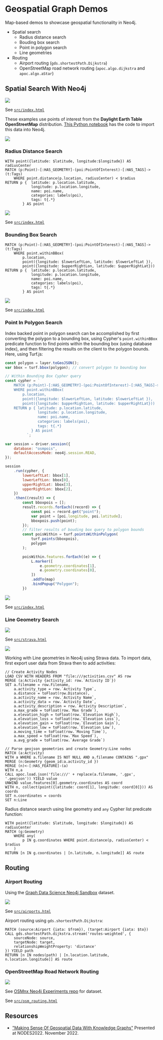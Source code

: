 # Geospatial Graph Demos

Map-based demos to showcase geospatial functionality in Neo4j.

* Spatial search
    * Radius distance search
    * Bouding box search
    * Point in polygon search
    * Line geometries
* Routing
    * Airport routing (`gds.shortestPath.Dijkstra`)
    * OpenStreetMap road network routing (`apoc.algo.dijkstra` and `apoc.algo.aStar`)

## Spatial Search With Neo4j

![](img/spatialsearch.png)

See [`src/index.html`](src/index.html)

These examples use points of interest from the **Daylight Earth Table OpenStreetMap** distribution. [This Python notebook](https://github.com/johnymontana/daylight-earth-graph/blob/main/POI_import.ipynb) has the code to import this data into Neo4j.

[![](img/daylight_notebook.png)](https://github.com/johnymontana/daylight-earth-graph/blob/main/POI_import.ipynb)


### Radius Distance Search

```Cypher
WITH point({latitude: $latitude, longitude:$longitude}) AS radiusCenter
MATCH (p:Point)-[:HAS_GEOMETRY]-(poi:PointOfInterest)-[:HAS_TAGS]->(t:Tags) 
    WHERE point.distance(p.location, radiusCenter) < $radius
RETURN p {  latitude: p.location.latitude, 
            longitude: p.location.longitude, 
            name: poi.name, 
            categories: labels(poi),
            tags: t{.*}
        } AS point
```

![](img/radius_search.png)

See [`src/index.html`](src/index.html)

### Bounding Box Search

```Cypher
MATCH (p:Point)-[:HAS_GEOMETRY]-(poi:PointOfInterest)-[:HAS_TAGS]->(t:Tags) 
    WHERE point.withinBBox(
        p.location, 
        point({longitude: $lowerLeftLon, latitude: $lowerLeftLat }), 
        point({longitude: $upperRightLon, latitude: $upperRightLat}))
RETURN p {  latitude: p.location.latitude, 
            longitude: p.location.longitude, 
            name: poi.name, 
            categories: labels(poi),
            tags: t{.*}
        } AS point
```

![](img/bounding_box.png)

See [`src/index.html`](src/index.html)

### Point In Polygon Search

Index backed point in polygon search can be accomplished by first converting the polygon to a bounding box, using Cypher's `point.withinBBox` predicate function to find points within the bounding box (using database index), and then filtering the results on the client to the polygon bounds. Here, using Turf.js:

```JavaScript
const polygon = layer.toGeoJSON();
var bbox = turf.bbox(polygon); // convert polygon to bounding box

// Within Bounding Box Cypher query
const cypher = `
    MATCH (p:Point)-[:HAS_GEOMETRY]-(poi:PointOfInterest)-[:HAS_TAGS]->(t:Tags) 
    WHERE point.withinBBox(
        p.location, 
        point({longitude: $lowerLeftLon, latitude: $lowerLeftLat }), 
        point({longitude: $upperRightLon, latitude: $upperRightLat}))
    RETURN p { latitude: p.location.latitude, 
               longitude: p.location.longitude, 
               name: poi.name, 
               categories: labels(poi),
               tags: t{.*}
            } AS point
          `;

var session = driver.session({
    database: "osmpois",
    defaultAccessMode: neo4j.session.READ,
});

session
    .run(cypher, {
        lowerLeftLat: bbox[1],
        lowerLeftLon: bbox[0],
        upperRightLat: bbox[3],
        upperRightLon: bbox[2],
    })
    .then((result) => {
        const bboxpois = [];
        result.records.forEach((record) => {
            const poi = record.get("point");
            var point = [poi.longitude, poi.latitude];
            bboxpois.push(point);
        });
        // filter results of bouding box query to polygon bounds
        const poisWithin = turf.pointsWithinPolygon(
            turf.points(bboxpois),
            polygon
        );

        poisWithin.features.forEach((e) => {
            L.marker([
                e.geometry.coordinates[1],
                e.geometry.coordinates[0],
            ])
            .addTo(map)
            .bindPopup("Polygon");
        })
```

![](img/point_in_polygon_search.png)

See [`src/index.html`](src/index.html)

### Line Geometry Search

![](img/linesearch.png)

See [`src/strava.html`](src/strava.html)

![](img/bloom2.png)

Working with Line geometries in Neo4j using Strava data. To import data, first export user data from Strava then to add activities:

```Cypher
// Create Activity Nodes
LOAD CSV WITH HEADERS FROM "file:///activities.csv" AS row
MERGE (a:Activity {activity_id: row.`Activity ID`})
SET a.filename = row.Filename,
    a.activity_type = row.`Activity Type`,
    a.distance = toFloat(row.Distance),
    a.activity_name = row.`Activity Name`,
    a.activity_data = row.`Activity Date`,
    a.activity_description = row.`Activity Description`,
    a.max_grade = toFloat(row.`Max Grade`),
    a.elevation_high = toFloat(row.`Elevation High`),
    a.elevation_loss = toFloat(row.`Elevation Loss`),
    a.elevation_gain = toFloat(row.`Elevation Gain`),
    a.elevation_low = toFloat(row.`Elevation Low`),
    a.moving_time = toFloat(row.`Moving Time`),
    a.max_speed = toFloat(row.`Max Speed`),
    a.avg_grade = toFloat(row.`Average Grade`)

// Parse geojson geometries and create Geometry:Line nodes
MATCH (a:Activity) 
WITH a WHERE a.filename IS NOT NULL AND a.filename CONTAINS ".gpx"
MERGE (n:Geometry {geom_id:a.activity_id })
MERGE (n)<-[:HAS_FEATURE]-(a)
WITH n,a
CALL apoc.load.json('file:///' + replace(a.filename, '.gpx', '.geojson')) YIELD value
UNWIND value.features[0].geometry.coordinates AS coord
WITH n, collect(point({latitude: coord[1], longitude: coord[0]})) AS coords
SET n.coordinates = coords
SET n:Line
```

Radius distance search using line geometry and `any` Cypher list predicate function:

```Cypher
WITH point({latitude: $latitude, longitude: $longitude}) AS radiusCenter
MATCH (g:Geometry) 
    WHERE any(
        p IN g.coordinates WHERE point.distance(p, radiusCenter) < $radius
    )
RETURN [n IN g.coordinates | [n.latitude, n.longitude]] AS route
```

## Routing

### Airport Routing

Using the [Graph Data Science Neo4j Sandbox](https://dev.neo4j.com/sandbox) dataset.

![](img/airportrouting.png)

See [`src/airports.html`](src/airports.html)

Airport routing using `gds.shortestPath.Dijkstra`:

```Cypher
MATCH (source:Airport {iata: $from}), (target:Airport {iata: $to})
CALL gds.shortestPath.dijkstra.stream('routes-weighted', {
    sourceNode: source,
    targetNode: target,
    relationshipWeightProperty: 'distance'
}) YIELD path
RETURN [n IN nodes(path) | [n.location.latitude, n.location.longitude]] AS route
```

### OpenStreetMap Road Network Routing

![](img/osm_data_model.png)

See [OSMnx Neo4j Experiments repo](https://github.com/johnymontana/neo4j-osmnx-experiments) for dataset.


See [`src/osm_routing.html`](src/osm_routing.html)

## Resources

* ["Making Sense Of Geospatial Data With Knowledge Graphs"](https://www.youtube.com/watch?v=-fs8ozxKklQ) Presented at NODES2022. November 2022.